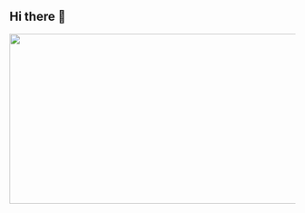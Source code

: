 ## Hi there 👋

<a href="https://github.com/devxb/gitanimals">
<img
  src="https://render.gitanimals.org/farms/edhcoding"
  width="1200"
  height="300"
/>
</a>

<!--
**edhcoding/edhcoding** is a ✨ _special_ ✨ repository because its `README.md` (this file) appears on your GitHub profile.

Here are some ideas to get you started:

- 🔭 I’m currently working on ...
- 🌱 I’m currently learning ...
- 👯 I’m looking to collaborate on ...
- 🤔 I’m looking for help with ...
- 💬 Ask me about ...
- 📫 How to reach me: ...
- 😄 Pronouns: ...
- ⚡ Fun fact: ...
-->
